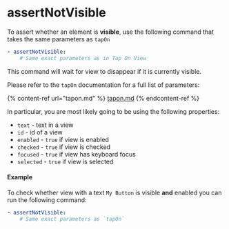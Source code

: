 # assertNotVisible

To assert whether an element is **visible**, use the following command that takes the same parameters as `tapOn`

```yaml
- assertNotVisible:
    # Same exact parameters as in Tap On View
```

This command will wait for view to disappear if it is currently visible.

Please refer to the `tapOn` documentation for a full list of parameters:

{% content-ref url="tapon.md" %}
[tapon.md](tapon.md)
{% endcontent-ref %}

In particular, you are most likely going to be using the following properties:

* `text` - text in a view
* `id` - id of a view
* `enabled` - `true` if view is enabled
* `checked` - `true` if view is checked
* `focused` - `true` if view has keyboard focus
* `selected` - `true` if view is selected

#### Example

To check whether view with a text `My Button` is visible **and** enabled you can run the following command:

```yaml
- assertNotVisible:
    # Same exact parameters as `tapOn`
```
